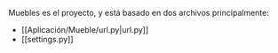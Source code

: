 Muebles es el proyecto, y está basado en dos archivos principalmente:
- [[Aplicación/Mueble/url.py|url.py]]
- [[settings.py]]
